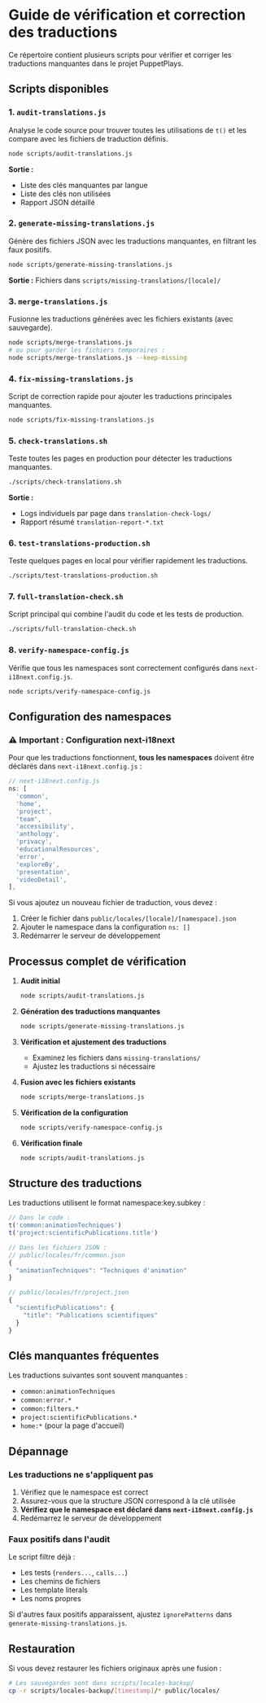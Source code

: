 # Guide de vérification et correction des traductions

Ce répertoire contient plusieurs scripts pour vérifier et corriger les traductions manquantes dans le projet PuppetPlays.

## Scripts disponibles

### 1. `audit-translations.js`
Analyse le code source pour trouver toutes les utilisations de `t()` et les compare avec les fichiers de traduction définis.

```bash
node scripts/audit-translations.js
```

**Sortie :** 
- Liste des clés manquantes par langue
- Liste des clés non utilisées
- Rapport JSON détaillé

### 2. `generate-missing-translations.js`
Génère des fichiers JSON avec les traductions manquantes, en filtrant les faux positifs.

```bash
node scripts/generate-missing-translations.js
```

**Sortie :** Fichiers dans `scripts/missing-translations/[locale]/`

### 3. `merge-translations.js`
Fusionne les traductions générées avec les fichiers existants (avec sauvegarde).

```bash
node scripts/merge-translations.js
# ou pour garder les fichiers temporaires :
node scripts/merge-translations.js --keep-missing
```

### 4. `fix-missing-translations.js`
Script de correction rapide pour ajouter les traductions principales manquantes.

```bash
node scripts/fix-missing-translations.js
```

### 5. `check-translations.sh`
Teste toutes les pages en production pour détecter les traductions manquantes.

```bash
./scripts/check-translations.sh
```

**Sortie :**
- Logs individuels par page dans `translation-check-logs/`
- Rapport résumé `translation-report-*.txt`

### 6. `test-translations-production.sh`
Teste quelques pages en local pour vérifier rapidement les traductions.

```bash
./scripts/test-translations-production.sh
```

### 7. `full-translation-check.sh`
Script principal qui combine l'audit du code et les tests de production.

```bash
./scripts/full-translation-check.sh
```

### 8. `verify-namespace-config.js`
Vérifie que tous les namespaces sont correctement configurés dans `next-i18next.config.js`.

```bash
node scripts/verify-namespace-config.js
```

## Configuration des namespaces

### ⚠️ Important : Configuration next-i18next

Pour que les traductions fonctionnent, **tous les namespaces** doivent être déclarés dans `next-i18next.config.js` :

```javascript
// next-i18next.config.js
ns: [
  'common',
  'home',
  'project',
  'team',
  'accessibility',
  'anthology',
  'privacy',
  'educationalResources',
  'error',
  'exploreBy',
  'presentation',
  'videoDetail',
],
```

Si vous ajoutez un nouveau fichier de traduction, vous devez :
1. Créer le fichier dans `public/locales/[locale]/[namespace].json`
2. Ajouter le namespace dans la configuration `ns: []`
3. Redémarrer le serveur de développement

## Processus complet de vérification

1. **Audit initial**
   ```bash
   node scripts/audit-translations.js
   ```

2. **Génération des traductions manquantes**
   ```bash
   node scripts/generate-missing-translations.js
   ```

3. **Vérification et ajustement des traductions**
   - Examinez les fichiers dans `missing-translations/`
   - Ajustez les traductions si nécessaire

4. **Fusion avec les fichiers existants**
   ```bash
   node scripts/merge-translations.js
   ```

5. **Vérification de la configuration**
   ```bash
   node scripts/verify-namespace-config.js
   ```

6. **Vérification finale**
   ```bash
   node scripts/audit-translations.js
   ```

## Structure des traductions

Les traductions utilisent le format namespace:key.subkey :

```javascript
// Dans le code :
t('common:animationTechniques')
t('project:scientificPublications.title')

// Dans les fichiers JSON :
// public/locales/fr/common.json
{
  "animationTechniques": "Techniques d'animation"
}

// public/locales/fr/project.json
{
  "scientificPublications": {
    "title": "Publications scientifiques"
  }
}
```

## Clés manquantes fréquentes

Les traductions suivantes sont souvent manquantes :

- `common:animationTechniques`
- `common:error.*`
- `common:filters.*`
- `project:scientificPublications.*`
- `home:*` (pour la page d'accueil)

## Dépannage

### Les traductions ne s'appliquent pas
1. Vérifiez que le namespace est correct
2. Assurez-vous que la structure JSON correspond à la clé utilisée
3. **Vérifiez que le namespace est déclaré dans `next-i18next.config.js`**
4. Redémarrez le serveur de développement

### Faux positifs dans l'audit
Le script filtre déjà :
- Les tests (`renders...`, `calls...`)
- Les chemins de fichiers
- Les template literals
- Les noms propres

Si d'autres faux positifs apparaissent, ajustez `ignorePatterns` dans `generate-missing-translations.js`.

## Restauration

Si vous devez restaurer les fichiers originaux après une fusion :

```bash
# Les sauvegardes sont dans scripts/locales-backup/
cp -r scripts/locales-backup/[timestamp]/* public/locales/
``` 